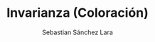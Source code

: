 ---
title: "Invarianza (Coloración)"
year: 2020
thumbnail: "assets/img/Logo-ommgto.png"
topic: "Métodos de ataque de problemas"
file: "assets/pdf/Invarianza-(Coloración).pdf"
author: "Sebastian Sánchez Lara"
level: "Intermedio"
alttext: "Colores que no cambian, cambia entonces de color."
---